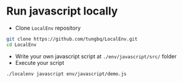 # Run javascript locally

- Clone `LocalEnv` repository

```bash
git clone https://github.com/tungbq/LocalEnv.git
cd LocalEnv
```

- Write your own javascript script at `./env/javascript/src/` folder
- Execute your script

```bash
./localenv javascript env/javascript/demo.js
```
